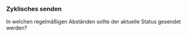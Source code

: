 ### Zyklisches senden

In welchen regelmäßigen Abständen sollte der aktuelle Status gesendet werden?